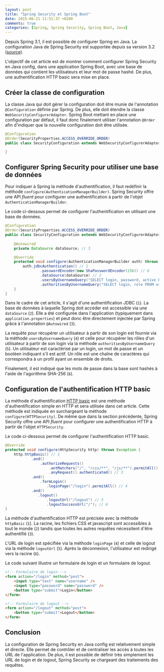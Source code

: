 ```yaml
---
layout: post
title: "Spring Security et Spring Boot"
date: 2015-06-21 11:51:37 +0200
comments: true
categories: [Spring, Spring Security, Spring Boot, Java]
---
```


Depuis Spring 3.1, il est possible de configurer Spring en Java.
La configuration Java de Spring Security est supportée depuis sa version 3.2 ([source](http://docs.spring.io/spring-security/site/docs/current/reference/htmlsingle/#jc)).

L'objectif de cet article est de montrer comment configurer Spring Security en Java config, dans une application Spring Boot, avec une base de données qui contient les utilisateurs et leur mot de passe hashé. De plus, une authentification HTTP basic sera mise en place.

<!-- more -->

## Créer la classe de configuration

La classe Java qui doit gérer la configuration doit être munie de l'annotation `@Configuration` définie par Spring. De plus, elle doit étendre la classe `WebSecurityConfigurerAdapter`. Spring Boot mettant en place une configuration par défaut, il faut donc finalement utiliser l'annotation `@Order` afin d'indiquer que la nouvelle configuration doit être utilisée.

```java
@Configuration
@Order(SecurityProperties.ACCESS_OVERRIDE_ORDER)
public class SecurityConfiguration extends WebSecurityConfigurerAdapter {

}
```
## Configurer Spring Security pour utiliser une base de données

Pour indiquer à Spring la méthode d'authentification, il faut redéfinir la méthode `configure(AuthenticationManagerBuilder)`. Spring Security offre une API _fluent_ pour configurer une authentification à partir de l'objet `AuthenticationManagerBuilder`.

Le code ci-dessous permet de configurer l'authentification en utilisant une base de données.

```java
@Configuration
@Order(SecurityProperties.ACCESS_OVERRIDE_ORDER)
public class SecurityConfiguration extends WebSecurityConfigurerAdapter {
	
    @Autowired
    private DataSource dataSource; // 3

    @Override
    protected void configure(AuthenticationManagerBuilder auth) throws Exception {
        auth.jdbcAuthentication() // 1
                .passwordEncoder(new ShaPasswordEncoder(256)) // 6
                .dataSource(dataSource) // 2
                .usersByUsernameQuery("SELECT login, password, active FROM user WHERE login=?") // 4
                .authoritiesByUsernameQuery("SELECT login, role FROM user WHERE login=?"); // 5
    }
}
```

Dans le cadre de cet article, il s'agit d'une authentification JDBC (`1`). La base de données à laquelle Spring doit accéder est accessible via une `dataSource` (`2`). Elle a été configurée dans l'application (typiquement dans `application.properties`) et peut donc être directement injectée par Spring grâce à l'annotation `@Autowired` (`3`). 

La requête pour récupérer un utilisateur à partir de son login est fournie via la méthode `usersByUsernameQuery` (`4`) et celle pour récupérer les rôles d'un utilisateur à partir de son login via la méthode `authoritiesByUsernameQuery` (`5`). Un utilisateur est caractérisé par un login, un mot de passe et un booléen indiquant s'il est actif. Un rôle est une chaîne de caractères qui correspondra à un profil ayant un ensemble de droits.

Finalement, il est indiqué que les mots de passe dans la base sont hashés à l'aide de l'agorithme SHA-256 (`6`).

## Configuration de l'authentification HTTP basic

La méthode d'authentification [HTTP basic](https://fr.wikipedia.org/wiki/Authentification_HTTP#M.C3.A9thode_.C2.AB_Basic_.C2.BB) est une méthode d'authentification simple en HTTP et sera utilisée dans cet article.
Cette méthode est indiquée en surchargeant la méthode `configure(HTTPSecurity)`. De même que dans la section précédente, Spring Security offre une API _fluent_ pour configurer une authentification HTTP à partir de l'objet `HTTPSecurity`.

Le code ci-dessous permet de configurer l'authentification HTTP basic.

```java
@Override
protected void configure(HttpSecurity http) throws Exception {
    http.httpBasic() // 1
            .and()
                .authorizeRequests()
                    .antMatchers("/", "/css/**", "/js/**").permitAll() // 2
                    .anyRequest().authenticated() // 3
            .and()
                .formLogin()
                   .loginPage("/login").permitAll() // 4
            .and()
               .logout()
                   .logoutUrl("/logout") // 5
                   .logoutSuccessUrl("/"); // 6
}
```

La méthode d'authentification HTTP est précisée avec la méthode `httpBasic` (`1`). La racine, les fichiers CSS et javascript sont accessibles à tout le monde (`2`) tandis que toutes les autres requêtes nécessitent d'être authentifié (`3`).  

L'URL de login est spécifiée via la méthode `loginPage` (`4`) et celle de logout via la méthode `logoutUrl` (`5`). Après la déconnexion, l'utilisateur est redirigé vers la racine (`6`).

Le code suivant illustre un formulaire de login et un formulaire de logout.

```html
<!-- Formulaire de login -->
<form action="/login" method="post">
	<input type="text" name="username" />
	<input type="password" name="password" />
	<button type="submit">Login</button>
</form>

<!-- Formulaire de logout -->
<form action="/logout" method="post">
	<button type="submit">Logout</button>
</form>
```

## Conclusion

La configuration de Spring Security en Java config est relativement simple et directe. Elle permet de contrôler et de centraliser les accès à toutes les URL de l'application. De plus, il est possible de définir très simplement les URL de login et de logout, Spring Security se chargeant des traitements des requêtes.
